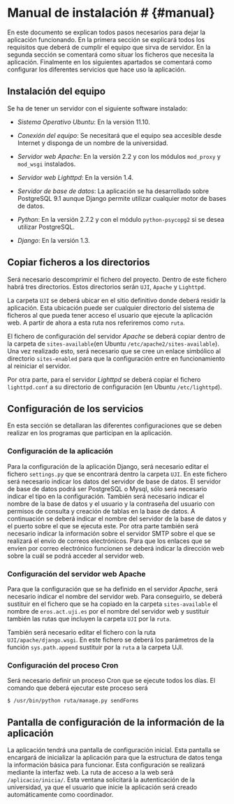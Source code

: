 # Manual de instalación # {#manual}

En este documento se explican todos pasos necesarios para dejar la aplicación funcionando. En la primera sección se explicará todos los requisitos que deberá de cumplir el equipo que sirva de servidor. En la segunda sección se comentará como situar los ficheros que necesita la aplicación. Finalmente en los siguientes apartados se comentará como configurar los diferentes servicios que hace uso la aplicación.

## Instalación del equipo ##

Se ha de tener un servidor con el siguiente software instalado:

* *Sistema Operativo Ubuntu*: En la versión 11.10.

* *Conexión del equipo*: Se necesitará que el equipo sea accesible desde Internet y disponga de un nombre de la universidad.

* *Servidor web Apache*: En la versión 2.2 y con los módulos `mod_proxy` y `mod_wsgi` instalados.

* *Servidor web Lighttpd*: En la versión 1.4.

* *Servidor de base de datos*: La aplicación se ha desarrollado sobre PostgreSQL 9.1 aunque Django permite utilizar cualquier motor de bases de datos.

* *Python*: En la versión 2.7.2 y con el módulo `python-psycopg2` si se desea utilizar PostgreSQL.

* *Django*: En la versión 1.3.

## Copiar ficheros a los directorios ##

Será necesario descomprimir el fichero del proyecto. Dentro de este fichero habrá tres directorios. Estos directorios serán `UJI`, `Apache` y `Lighttpd`.

La carpeta `UJI` se deberá ubicar en el sitio definitivo donde deberá residir la aplicación. Esta ubicación puede ser cualquier directorio del sistema de ficheros al que pueda tener acceso el usuario que ejecute la aplicación web. A partir de ahora a esta ruta nos referiremos como `ruta`.

El fichero de configuración del servidor *Apache* se deberá copiar dentro de la carpeta de `sites-available`(en Ubuntu `/etc/apache2/sites-available`). Una vez realizado esto, será necesario que se cree un enlace simbólico al directorio `sites-enabled` para que la configuración entre en funcionamiento al reiniciar el servidor.

Por otra parte, para el servidor *Lighttpd* se deberá copiar el fichero `lighttpd.conf` a su directorio de configuración (en Ubuntu `/etc/lighttpd`). 

## Configuración de los servicios ##

En esta sección se detallaran las diferentes configuraciones que se deben realizar en los programas que participan en la aplicación.

### Configuración de la aplicación ###

Para la configuración de la aplicación Django, será necesario editar el fichero `settings.py` que se encontrará dentro la carpeta `UJI`. En este fichero será necesario indicar los datos del servidor de base de datos. El servidor de base de datos podrá ser PostgreSQL o Mysql, sólo será necesario indicar el tipo en la configuración. También será necesario indicar el nombre de la base de datos y el usuario y la contraseña del usuario con permisos de consulta y creación de tablas en la base de datos. A continuación se deberá indicar el nombre del servidor de la base de datos y el puerto sobre el que se ejecuta este. Por otra parte también será necesario indicar la información sobre el servidor SMTP sobre el que se realizará el envío de correos electrónicos. Para que los enlaces que se envíen por correo electrónico funcionen se deberá indicar la dirección web sobre la cuál se podrá acceder al servidor web.

### Configuración del servidor web Apache ###

Para que la configuración que se ha definido en el servidor *Apache*, será necesario indicar el nombre del servidor web. Para conseguirlo, se deberá sustituir en el fichero que se ha copiado en la carpeta `sites-available` el nombre de `eros.act.uji.es` por el nombre del servidor web y sustituir también las rutas que incluyen la carpeta `UJI` por la `ruta`.

También será necesario editar el fichero con la ruta `UJI/apache/django.wsgi`. En este fichero se deberá los parámetros de la función `sys.path.append` sustituir por la `ruta` a la carpeta UJI.

### Configuración del proceso Cron ###

Será necesario definir un proceso Cron que se ejecute todos los días. El comando que deberá ejecutar este proceso será 

`$ /usr/bin/python ruta/manage.py sendForms`

## Pantalla de configuración de la información de la aplicación ##

La aplicación tendrá una pantalla de configuración inicial. Esta pantalla se encargará de inicializar la aplicación para que la estructura de datos tenga la información básica para funcionar. Esta configuración se realizará mediante la interfaz web. La ruta de acceso a la web será `/aplicacio/inicia/`. Esta ventana solicitará la autenticación de la universidad, ya que el usuario que inicie la aplicación será creado automáticamente como coordinador.
